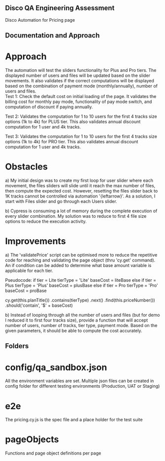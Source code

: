 ## Disco QA Engineering Assessment
Disco Automation for Pricing page

## Documentation and Approach
# Approach
The automation will test the sliders functionality for Plus and Pro tiers.  The displayed number of users and files will be updated based on the slider movements.  It also validates if the correct computations will be displayed based on the combination of payment mode (monthly/annually), number of users and files.  
Test 1: Check the default cost on initial loading of the page.  It validates the billing cost for monthly pay mode, functionality of pay mode switch, and computation of discount if paying annually.

Test 2: Validates the computation for 1 to 10 users for the first 4 tracks size options (1k to 4k) for PLUS tier.  This also validates annual discount computation for 1 user and 4k tracks.

Test 3: Validates the computation for 1 to 10 users for the first 4 tracks size options (1k to 4k) for PRO tier.  This also validates annual discount computation for 1 user and 4k tracks.

# Obstacles
a) My initial design was to create my first loop for user slider where each movement, the files sliders will slide until it reach the max number of files, then compute the expected cost.  However, resetting the files slider back to 1K tracks cannot be controlled via automation '{leftarrow}'.  As a solution, I start with Files slider and go through each Users slider.

b)  Cypress is consuming a lot of memory during the complete execution of every slider combination. My solution was to reduce to first 4 file size options to reduce the execution activity.

# Improvements
a) The 'validatePrice' script can be optimised more to reduce the repetitive code for reaching and validating the page object (thru 'cy.get' command).  An if condition can be added to determine what base amount variable is applicable for each tier.

Pseudocode:
if tier = Lite
    tierType = 'Lite'
    baseCost = liteBase
else if tier = Plus
    tierType = 'Plus'
    baseCost = plusBase
else if tier = Pro
    tierType = 'Pro'
    baseCost = proBase

cy.get(this.planTitle())
    .contains(tierType)
    .next()
    .find(this.priceNumber())
    .should('contain', '$' + baseCost)

b) Instead of looping through all the number of users and files (but for demo I reduced it to first four tracks size), provide a function that will accept number of users, number of tracks, tier type, payment mode.  Based on the given parameters, it should be able to compute the cost accurately.

## Folders
# config/qa_sandbox.json 
All the environment variables are set.  Multiple json files can be created in config folder for different testing environments (Production, UAT or Staging) 
# e2e
The pricing.cy.js is the spec file and a place holder for the test suite
# pageObjects
Functions and page object definitions per page